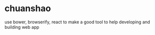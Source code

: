 chuanshao
=========

use bower, browserify, react to make a good tool to help developing and building web app
